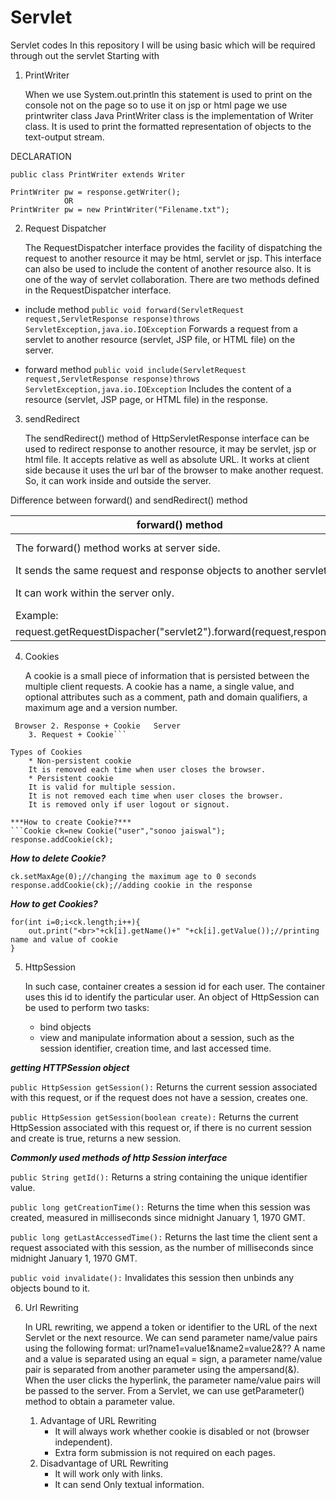 # Servlet
Servlet codes
In this repository I will be using basic which will be required through out the servlet
Starting with

1. PrintWriter

	When we use System.out.println this statement is used to print on the console not on the page so to use it on jsp or html page we use printwriter class
Java PrintWriter class is the implementation of Writer class. It is used to print the formatted representation of objects to the text-output stream.

DECLARATION
```
public class PrintWriter extends Writer

PrintWriter pw = response.getWriter();
			OR
PrintWriter pw = new PrintWriter("Filename.txt");
```


2. Request Dispatcher
 
	The RequestDispatcher interface provides the facility of dispatching the request to another resource it may be html, servlet or jsp. 
This interface can also be used to include the content of another resource also. 
It is one of the way of servlet collaboration.
There are two methods defined in the RequestDispatcher interface.

* include method
`public void forward(ServletRequest request,ServletResponse response)throws ServletException,java.io.IOException`
	Forwards a request from a servlet to another resource (servlet, JSP file, or HTML file) on the server.

* forward method
`public void include(ServletRequest request,ServletResponse response)throws ServletException,java.io.IOException`
	Includes the content of a resource (servlet, JSP page, or HTML file) in the response.


3. sendRedirect

	The sendRedirect() method of HttpServletResponse interface can be used to redirect response to another resource,
it may be servlet, jsp or html file.
It accepts relative as well as absolute URL.
It works at client side because it uses the url bar of the browser to make another request.
So, it can work inside and outside the server.

Difference between forward() and sendRedirect() method

forward() method|sendRedirect() method
----------------|---------------------
The forward() method works at server side.|The sendRedirect() method works at client side.
It sends the same request and response objects to another servlet.|always sends a new request.
It can work within the server only.|It can be used within and outside the server.
Example:|Example: 
request.getRequestDispacher("servlet2").forward(request,response);|response.sendRedirect("servlet2");


4. Cookies

	A cookie is a small piece of information that is persisted between the multiple client requests.
A cookie has a name, a single value, and optional attributes such as a comment, path and domain qualifiers, a maximum age and a version number.
```	1. Request
 Browser 2. Response + Cookie   Server
	3. Request + Cookie```
 
Types of Cookies
    * Non-persistent cookie
	It is removed each time when user closes the browser.
    * Persistent cookie
 	It is valid for multiple session.
 	It is not removed each time when user closes the browser.
 	It is removed only if user logout or signout.
 
***How to create Cookie?***
```Cookie ck=new Cookie("user","sonoo jaiswal");
response.addCookie(ck);
```
***How to delete Cookie?***
```Cookie ck=new Cookie("user","");//deleting value of cookie
ck.setMaxAge(0);//changing the maximum age to 0 seconds
response.addCookie(ck);//adding cookie in the response  
``` 
***How to get Cookies?***
```Cookie ck[]=request.getCookies();  
for(int i=0;i<ck.length;i++){  
	out.print("<br>"+ck[i].getName()+" "+ck[i].getValue());//printing name and value of cookie  
}
```

5. HttpSession

	In such case, container creates a session id for each user.
The container uses this id to identify the particular user.
An object of HttpSession can be used to perform two tasks:
	* bind objects
	* view and manipulate information about a session, such as the session identifier, creation time, and last accessed time. 

***getting HTTPSession object***

```public HttpSession getSession():```
	Returns the current session associated with this request, or if the request does not have a session, creates one.

```public HttpSession getSession(boolean create):```
	Returns the current HttpSession associated with this request or, if there is no current session and create is true,
 	returns a new session.

***Commonly used methods of http Session interface***

```public String getId():```
	Returns a string containing the unique identifier value.

```public long getCreationTime():```
	Returns the time when this session was created, measured in milliseconds since midnight January 1, 1970 GMT.

```public long getLastAccessedTime():```
	Returns the last time the client sent a request associated with this session,
	as the number of milliseconds since midnight January 1, 1970 GMT.

```public void invalidate():```
	Invalidates this session then unbinds any objects bound to it.
    
    
6. Url Rewriting

	In URL rewriting, we append a token or identifier to the URL of the next Servlet or the next resource. 
We can send parameter name/value pairs using the following format:
url?name1=value1&name2=value2&??
A name and a value is separated using an equal = sign, 
a parameter name/value pair is separated from another parameter using the ampersand(&).
When the user clicks the hyperlink, the parameter name/value pairs will be passed to the server.
From a Servlet, we can use getParameter() method to obtain a parameter value.
	1. Advantage of URL Rewriting
		* It will always work whether cookie is disabled or not (browser independent).
		* Extra form submission is not required on each pages.
	2. Disadvantage of URL Rewriting
		* It will work only with links.
		* It can send Only textual information.
